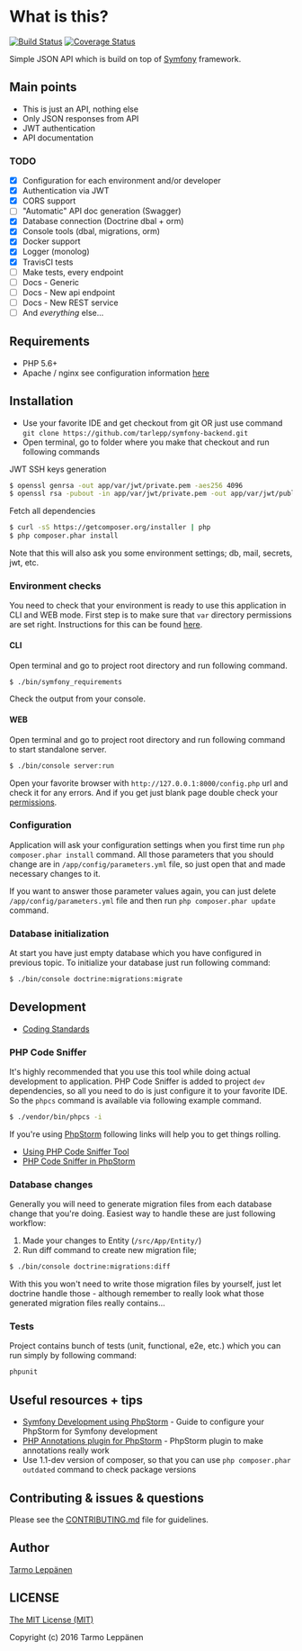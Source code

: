 # What is this?
[![Build Status](https://travis-ci.org/tarlepp/symfony-backend.png?branch=master)](https://travis-ci.org/tarlepp/symfony-backend)
[![Coverage Status](https://coveralls.io/repos/github/tarlepp/symfony-backend/badge.svg?branch=master)](https://coveralls.io/github/tarlepp/symfony-backend?branch=master)

Simple JSON API which is build on top of [Symfony](https://symfony.com/) framework.

## Main points
* This is just an API, nothing else
* Only JSON responses from API
* JWT authentication
* API documentation

### TODO
- [x] Configuration for each environment and/or developer
- [x] Authentication via JWT
- [x] CORS support
- [ ] "Automatic" API doc generation (Swagger)
- [x] Database connection (Doctrine dbal + orm)
- [x] Console tools (dbal, migrations, orm)
- [x] Docker support
- [x] Logger (monolog) 
- [x] TravisCI tests
- [ ] Make tests, every endpoint
- [ ] Docs - Generic 
- [ ] Docs - New api endpoint 
- [ ] Docs - New REST service
- [ ] And _everything_ else...

## Requirements
* PHP 5.6+
* Apache / nginx see configuration information [here](https://symfony.com/doc/current/cookbook/configuration/web_server_configuration.html)
 
## Installation
* Use your favorite IDE and get checkout from git OR just use command ```git clone https://github.com/tarlepp/symfony-backend.git```
* Open terminal, go to folder where you make that checkout and run following commands

JWT SSH keys generation
```bash
$ openssl genrsa -out app/var/jwt/private.pem -aes256 4096
$ openssl rsa -pubout -in app/var/jwt/private.pem -out app/var/jwt/public.pem
```

Fetch all dependencies
```bash
$ curl -sS https://getcomposer.org/installer | php
$ php composer.phar install
```

Note that this will also ask you some environment settings; db, mail, secrets, jwt, etc.

### Environment checks
You need to check that your environment is ready to use this application in CLI and WEB mode.
First step is to make sure that ```var``` directory permissions are set right. Instructions 
for this can be found [here](http://symfony.com/doc/current/book/installation.html#book-installation-permissions).

#### CLI
Open terminal and go to project root directory and run following command.

```bash
$ ./bin/symfony_requirements
```

Check the output from your console.

#### WEB
Open terminal and go to project root directory and run following command to start standalone server.

```bash
$ ./bin/console server:run
```

Open your favorite browser with ```http://127.0.0.1:8000/config.php``` url and check it for any errors.
And if you get just blank page double check your [permissions](http://symfony.com/doc/current/book/installation.html#book-installation-permissions).

### Configuration
Application will ask your configuration settings when you first time run ```php composer.phar install``` command.
All those parameters that you should change are in ```/app/config/parameters.yml``` file, so just open that and 
made necessary changes to it.

If you want to answer those parameter values again, you can just delete ```/app/config/parameters.yml``` file and
then run ```php composer.phar update``` command. 

### Database initialization
At start you have just empty database which you have configured in previous topic. To initialize your database
just run following command:

```bash
$ ./bin/console doctrine:migrations:migrate
```

## Development
* [Coding Standards](http://symfony.com/doc/current/contributing/code/standards.html) 

### PHP Code Sniffer
It's highly recommended that you use this tool while doing actual development to application. PHP Code Sniffer is added to project ```dev``` dependencies, so all you need to do is just configure it to your favorite IDE. So the ```phpcs``` command is available via following example command.

```bash
$ ./vendor/bin/phpcs -i
```

If you're using [PhpStorm](https://www.jetbrains.com/phpstorm/) following links will help you to get things rolling.

* [Using PHP Code Sniffer Tool](https://www.jetbrains.com/help/phpstorm/10.0/using-php-code-sniffer-tool.html)
* [PHP Code Sniffer in PhpStorm](https://confluence.jetbrains.com/display/PhpStorm/PHP+Code+Sniffer+in+PhpStorm)

### Database changes
Generally you will need to generate migration files from each database change that you're doing. Easiest way to
handle these are just following workflow:

1. Made your changes to Entity (```/src/App/Entity/```)
2. Run diff command to create new migration file; 
```bash
$ ./bin/console doctrine:migrations:diff
```

With this you won't need to write those migration files by yourself, just let doctrine handle those - although remember to really look what those generated migration files really contains...

### Tests
Project contains bunch of tests (unit, functional, e2e, etc.) which you can run simply by following command:

```bash
phpunit
```

## Useful resources + tips
* [Symfony Development using PhpStorm](http://blog.jetbrains.com/phpstorm/2014/08/symfony-development-using-phpstorm/) - Guide to configure your PhpStorm for Symfony development
* [PHP Annotations plugin for PhpStorm](https://plugins.jetbrains.com/plugin/7320) - PhpStorm plugin to make annotations really work
* Use 1.1-dev version of composer, so that you can use ```php composer.phar outdated``` command to check package versions

## Contributing & issues & questions
Please see the [CONTRIBUTING.md](CONTRIBUTING.md) file for guidelines.

## Author
[Tarmo Leppänen](https://github.com/tarlepp)

## LICENSE
[The MIT License (MIT)](LICENSE)

Copyright (c) 2016 Tarmo Leppänen